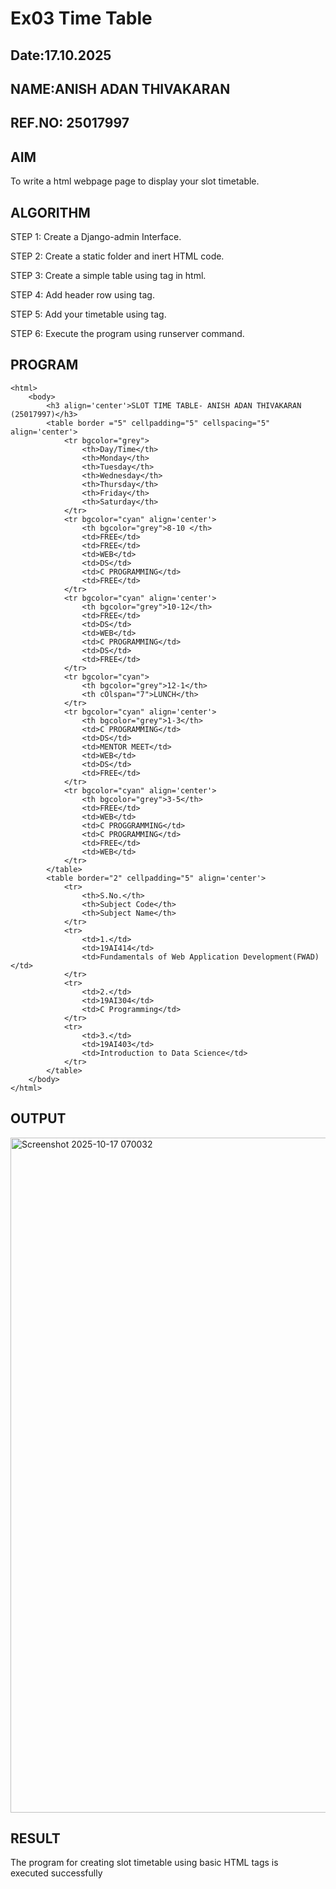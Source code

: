 # Ex03 Time Table
## Date:17.10.2025
## NAME:ANISH ADAN THIVAKARAN
## REF.NO: 25017997

## AIM
To write a html webpage page to display your slot timetable.

## ALGORITHM
STEP 1: Create a Django-admin Interface.

STEP 2: Create a static folder and inert HTML code.

STEP 3: Create a simple table using <table> tag in html.

STEP 4: Add header row using tag.

STEP 5: Add your timetable using tag.

STEP 6: Execute the program using runserver command.


## PROGRAM

```
<html>
    <body>
        <h3 align='center'>SLOT TIME TABLE- ANISH ADAN THIVAKARAN (25017997)</h3>
        <table border ="5" cellpadding="5" cellspacing="5" align='center'>
            <tr bgcolor="grey">
                <th>Day/Time</th>
                <th>Monday</th>
                <th>Tuesday</th>
                <th>Wednesday</th>
                <th>Thursday</th>
                <th>Friday</th>
                <th>Saturday</th>
            </tr>
            <tr bgcolor="cyan" align='center'>
                <th bgcolor="grey">8-10 </th>
                <td>FREE</td>
                <td>FREE</td>
                <td>WEB</td>
                <td>DS</td>
                <td>C PROGRAMMING</td>
                <td>FREE</td>
            </tr>
            <tr bgcolor="cyan" align='center'>
                <th bgcolor="grey">10-12</th>
                <td>FREE</td>
                <td>DS</td>
                <td>WEB</td>
                <td>C PROGRAMMING</td>
                <td>DS</td>
                <td>FREE</td>
            </tr>
            <tr bgcolor="cyan">
                <th bgcolor="grey">12-1</th>
                <th cOlspan="7">LUNCH</th>
            </tr>
            <tr bgcolor="cyan" align='center'>
                <th bgcolor="grey">1-3</th>
                <td>C PROGRAMMING</td>
                <td>DS</td>
                <td>MENTOR MEET</td>
                <td>WEB</td>
                <td>DS</td>
                <td>FREE</td>
            </tr>
            <tr bgcolor="cyan" align='center'>
                <th bgcolor="grey">3-5</th>
                <td>FREE</td>
                <td>WEB</td>
                <td>C PROGGRAMMING</td>
                <td>C PROGRAMMING</td>
                <td>FREE</td>
                <td>WEB</td>
            </tr>
        </table>
        <table border="2" cellpadding="5" align='center'>
            <tr>
                <th>S.No.</th>
                <th>Subject Code</th>
                <th>Subject Name</th>
            </tr>
            <tr>
                <td>1.</td>
                <td>19AI414</td>
                <td>Fundamentals of Web Application Development(FWAD)</td>
            </tr>
            <tr>
                <td>2.</td>
                <td>19AI304</td>
                <td>C Programming</td>
            </tr>
            <tr>
                <td>3.</td>
                <td>19AI403</td>
                <td>Introduction to Data Science</td>
            </tr>
        </table>
    </body>
</html>
```

## OUTPUT

<img width="1920" height="1080" alt="Screenshot 2025-10-17 070032" src="https://github.com/user-attachments/assets/0dd88fa6-14b7-49e7-871e-fff0a77ae890" />

## RESULT
The program for creating slot timetable using basic HTML tags is executed successfully

